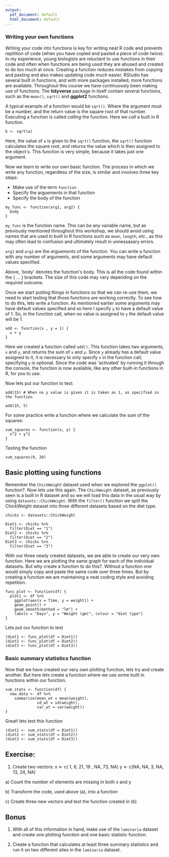 ```yaml
---
output:
  pdf_document: default
  html_document: default
---
```

### Writing your own functions

Writing your code into functions is key for writing neat R code and prevents repitition of code (when you have copied and pasted a piece of code twice). In my experience, young biologists are reluctant to use functions in their code and often when functions are being used they are abused and created to do too much at once. Creating a function reduces mistakes from copying and pasting and also makes updating code much easier. RStudio has several built in functions, and with more packages installed, more functions are available. Throughout this course we have continuously been making use of functions. The **tidyverse** package in itself contain several functions, such as the `mean()`, `sqrt()` and **ggplot2** functions.

A typical example of a function would be `sqrt()`. Where the argument must be a number, and the return value is the square root of that number. Executing a function is called *calling* the function. Here we *call* a built in R function.

```{r, eval=FALSE, purl=FALSE}
b <- sqrt(a)
```

Here, the value of `a` is given to the `sqrt()` function, the `sqrt()` function calculates the square root, and returns the value which is then assigned to the object `b`. This function is very simple, because it takes just one argument.

Now we learn to write our own basic function. The process in which we write any function, regardless of the size, is similar and involves three key steps:

- Make use of the term `function`
- Specify the arguements in that function
- Specify the body of the function

```{r, eval=FALSE}
my_func <- function(arg1, arg2) {
  body
}
```

`my_func` is the function name. This can be any variable name, but as previously mentioned throughout this workshop, we should avoid using names that are used in built in R functions such as `mean`, `length`, *etc*., as this may often lead to confusion and ultimately result in unnessasary errors.

`arg1` and `arg2` are the *arguements* of the function. You can write a function with any number of arguments, and some arguments may have default values specified. 

Above, 'body' denotes the function's body. This is all the code found within the { ... } brackets. The size of this code may vary depending on the required outcome. 

Once we start putting things in functions so that we can re-use them, we need to start testing that those functions are working correctly. To see how to do this, lets write a function. As mentioned earlier some arguments may have default values specified and so here I specify `y` to have a default value of 1. So, in the function call, when no value is assigned to `y` the default value will be 1.

```{r}
add <- function(x , y = 1) {
  x + y
}
```

Here we created a function called `add()`. This function takes two arguments, `x` and `y`, and returns the sum of `x` and `y`. Since `y` already has a default value assigned to it, it is necessary to only specify `x` in the function call; specifying `y` is optional. Since the code was 'activated' by running it through the console, the function is now available, like any other built-in functions in R, for you to use.

Now lets put our function to test:

```{r}
add(15) # When no y value is given it is taken as 1, as specified in the function

add(15, 5)
```

For some practice write a function where we calculate the sum of the squares: 

```{r}
sum_squares <- function(x, y) {
  x^2 + y^2
}
```

Testing the function

```{r}
sum_squares(9, 20)
```

## Basic plotting using functions

Remember the `ChickWeight` dataset used when we explored the `ggplot()` function?. Now lets use this again. The `ChickWeight` dataset, as previously seen is a built in R dataset and so we will load this data in the usual way by using `datasets::ChickWeight`. With the `filter()` function we split the ChickWeight dataset into three different datasets based on the diet type.

```{r}
chicks <- datasets::ChickWeight

Diet1 <- chicks %>% 
  filter(Diet == "1")
Diet2 <- chicks %>% 
  filter(Diet == "2")
Diet3 <- chicks %>% 
  filter(Diet == "3")
```
With our three newly created datasets, we are able to create our very own function. Here we are plotting the same graph for each of the individual datasets. But why create a function to do this?. Without a function one would simply copy and paste the same code over three times. But by creating a function we are maintaining a neat coding style and avoiding repetition. 

```{r}
func_plot <- function(df) {
  plot1 <- df %>% 
    ggplot(aes(x = Time, y = weight)) +
    geom_point() +
    geom_smooth(method = "lm") +
    labs(x = "Days", y = "Weight (gm)", colour = "diet type") 
}
```
Lets put our function to test

```{r}
(diet1 <- func_plot(df = Diet1))
(diet2 <- func_plot(df = Diet2))
(diet3 <- func_plot(df = Diet3))
```

### Basic summary statistics function

Now that we have created our very own plotting function, lets try and create another. But here lets create a function where we use some built in functions within our function. 

```{r}
sum_stats <- function(df) {
  new_data <- df %>% 
    summarise(mean_wt = mean(weight),
              sd_wt = sd(weight),
              var_wt = var(weight)) 
}
```
Great! lets test this function

```{r}
(diet1 <- sum_stats(df = Diet1))
(diet2 <- sum_stats(df = Diet2))
(diet3 <- sum_stats(df = Diet3))
```

## Exercise:

1. Create two vectors:
x <- c( 1, 6, 21, 19 , NA, 73, NA)
y <- c(NA, NA, 3, NA, 13, 24, NA)

a) Count the number of elements are missing in both x and y

b) Transform the code, used above (a), into a function

c) Create three new vectors and test the function created in (b)

## Bonus


1. With all of this information in hand, make use of the `laminaria` dataset and create one plotting function and one basic statistic function.

2. Create a function that calculates at least three summary statistics and run it on two different sites in the `laminaria` dataset.

